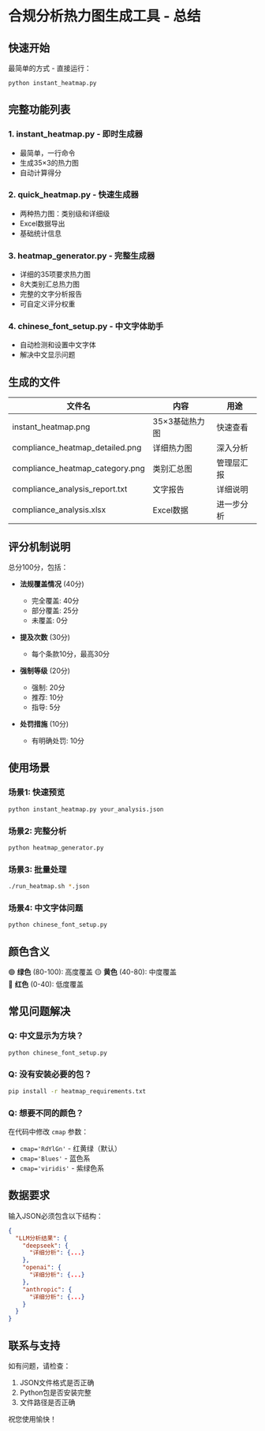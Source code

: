 # 合规分析热力图生成工具 - 总结

## 快速开始

最简单的方式 - 直接运行：
```bash
python instant_heatmap.py
```

## 完整功能列表

### 1. **instant_heatmap.py** - 即时生成器
- 最简单，一行命令
- 生成35×3的热力图
- 自动计算得分

### 2. **quick_heatmap.py** - 快速生成器
- 两种热力图：类别级和详细级
- Excel数据导出
- 基础统计信息

### 3. **heatmap_generator.py** - 完整生成器
- 详细的35项要求热力图
- 8大类别汇总热力图
- 完整的文字分析报告
- 可自定义评分权重

### 4. **chinese_font_setup.py** - 中文字体助手
- 自动检测和设置中文字体
- 解决中文显示问题

## 生成的文件

| 文件名 | 内容 | 用途 |
|--------|------|------|
| instant_heatmap.png | 35×3基础热力图 | 快速查看 |
| compliance_heatmap_detailed.png | 详细热力图 | 深入分析 |
| compliance_heatmap_category.png | 类别汇总图 | 管理层汇报 |
| compliance_analysis_report.txt | 文字报告 | 详细说明 |
| compliance_analysis.xlsx | Excel数据 | 进一步分析 |

## 评分机制说明

总分100分，包括：
- **法规覆盖情况** (40分)
  - 完全覆盖: 40分
  - 部分覆盖: 25分
  - 未覆盖: 0分
  
- **提及次数** (30分)
  - 每个条款10分，最高30分
  
- **强制等级** (20分)
  - 强制: 20分
  - 推荐: 10分
  - 指导: 5分
  
- **处罚措施** (10分)
  - 有明确处罚: 10分

## 使用场景

### 场景1: 快速预览
```bash
python instant_heatmap.py your_analysis.json
```

### 场景2: 完整分析
```bash
python heatmap_generator.py
```

### 场景3: 批量处理
```bash
./run_heatmap.sh *.json
```

### 场景4: 中文字体问题
```bash
python chinese_font_setup.py
```

## 颜色含义

🟢 **绿色** (80-100): 高度覆盖
🟡 **黄色** (40-80): 中度覆盖  
🔴 **红色** (0-40): 低度覆盖

## 常见问题解决

### Q: 中文显示为方块？
```bash
python chinese_font_setup.py
```

### Q: 没有安装必要的包？
```bash
pip install -r heatmap_requirements.txt
```

### Q: 想要不同的颜色？
在代码中修改 `cmap` 参数：
- `cmap='RdYlGn'` - 红黄绿（默认）
- `cmap='Blues'` - 蓝色系
- `cmap='viridis'` - 紫绿色系

## 数据要求

输入JSON必须包含以下结构：
```json
{
  "LLM分析结果": {
    "deepseek": {
      "详细分析": {...}
    },
    "openai": {
      "详细分析": {...}
    },
    "anthropic": {
      "详细分析": {...}
    }
  }
}
```

## 联系与支持

如有问题，请检查：
1. JSON文件格式是否正确
2. Python包是否安装完整
3. 文件路径是否正确

祝您使用愉快！